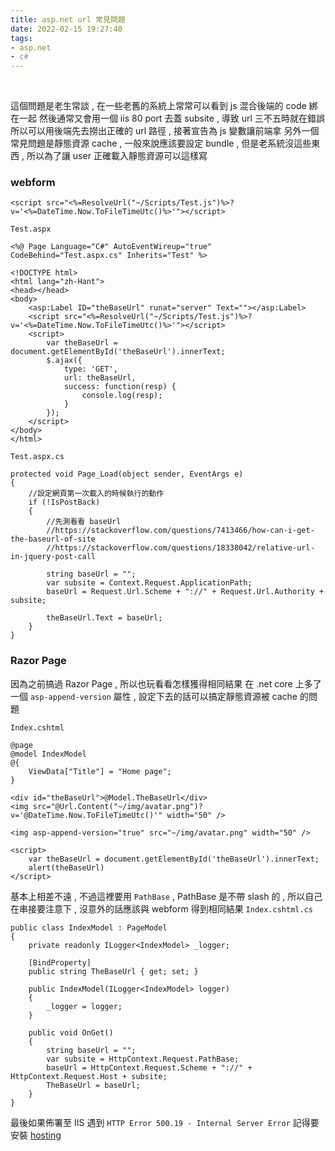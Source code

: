 ```yaml
---
title: asp.net url 常見問題
date: 2022-02-15 19:27:40
tags:
- asp.net
- c#
---
```

&nbsp;
<!-- more -->

這個問題是老生常談 , 在一些老舊的系統上常常可以看到 js 混合後端的 code 綁在一起
然後通常又會用一個 iis 80 port 去蓋 subsite , 導致 url 三不五時就在錯誤
所以可以用後端先去撈出正確的 url 路徑 , 接著宣告為 js 變數讓前端拿
另外一個常見問題是靜態資源 cache , 一般來說應該要設定 bundle , 但是老系統沒這些東西 , 所以為了讓 user 正確載入靜態資源可以這樣寫


### webform
```
<script src="<%=ResolveUrl("~/Scripts/Test.js")%>?v='<%=DateTime.Now.ToFileTimeUtc()%>'"></script>
```

`Test.aspx`
```
<%@ Page Language="C#" AutoEventWireup="true" CodeBehind="Test.aspx.cs" Inherits="Test" %>

<!DOCTYPE html>
<html lang="zh-Hant">
<head></head>
<body>
    <asp:Label ID="theBaseUrl" runat="server" Text=""></asp:Label>
    <script src="<%=ResolveUrl("~/Scripts/Test.js")%>?v='<%=DateTime.Now.ToFileTimeUtc()%>'"></script>
    <script>
        var theBaseUrl = document.getElementById('theBaseUrl').innerText;
		$.ajax({
			type: 'GET',
			url: theBaseUrl,
			success: function(resp) {
				console.log(resp);
			}
		});
    </script>
</body>
</html>

```

`Test.aspx.cs`
```
protected void Page_Load(object sender, EventArgs e)
{
	//設定網頁第一次載入的時候執行的動作
	if (!IsPostBack)
	{
		//先測看看 baseUrl
		//https://stackoverflow.com/questions/7413466/how-can-i-get-the-baseurl-of-site
		//https://stackoverflow.com/questions/18338042/relative-url-in-jquery-post-call

		string baseUrl = "";
		var subsite = Context.Request.ApplicationPath;
		baseUrl = Request.Url.Scheme + "://" + Request.Url.Authority + subsite;

		theBaseUrl.Text = baseUrl;
	}
}

```


### Razor Page

因為之前搞過 Razor Page , 所以也玩看看怎樣獲得相同結果
在 .net core 上多了一個 `asp-append-version` 屬性 , 設定下去的話可以搞定靜態資源被 cache 的問題

`Index.cshtml`
```
@page
@model IndexModel
@{
    ViewData["Title"] = "Home page";
}

<div id="theBaseUrl">@Model.TheBaseUrl</div>
<img src="@Url.Content("~/img/avatar.png")?v='@DateTime.Now.ToFileTimeUtc()'" width="50" />

<img asp-append-version="true" src="~/img/avatar.png" width="50" />

<script>
    var theBaseUrl = document.getElementById('theBaseUrl').innerText;
    alert(theBaseUrl)
</script>

```


基本上相差不遠 , 不過這裡要用 `PathBase` , PathBase 是不帶 slash 的 , 所以自己在串接要注意下 , 沒意外的話應該與 webform 得到相同結果
`Index.cshtml.cs`
```
public class IndexModel : PageModel
{
	private readonly ILogger<IndexModel> _logger;

	[BindProperty]
	public string TheBaseUrl { get; set; }

	public IndexModel(ILogger<IndexModel> logger)
	{
		_logger = logger;
	}

	public void OnGet()
	{
		string baseUrl = "";
		var subsite = HttpContext.Request.PathBase;
		baseUrl = HttpContext.Request.Scheme + "://" + HttpContext.Request.Host + subsite;
		TheBaseUrl = baseUrl;
	}
}
```


最後如果佈署至 IIS 遇到 `HTTP Error 500.19 - Internal Server Error`
記得要安裝 [hosting](https://dotnet.microsoft.com/en-us/download/dotnet/thank-you/runtime-aspnetcore-5.0.14-windows-hosting-bundle-installer)
